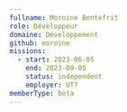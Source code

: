 ```yaml
---
fullname: Moroine Bentefrit
role: Développeur
domaine: Développement
github: moroine
missions:
  - start: 2023-06-05
    end: 2023-09-05
    status: independent
    employer: UT7
memberType: beta
---
```


